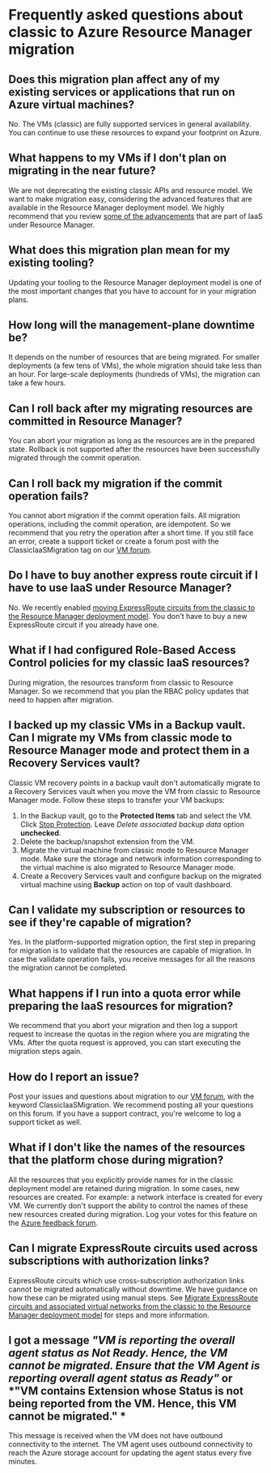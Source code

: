 # Frequently asked questions about classic to Azure Resource Manager migration

## Does this migration plan affect any of my existing services or applications that run on Azure virtual machines? 

No. The VMs (classic) are fully supported services in general availability. You can continue to use these resources to expand your footprint on Azure.

## What happens to my VMs if I don't plan on migrating in the near future? 

We are not deprecating the existing classic APIs and resource model. We want to make migration easy, considering the advanced features that are available in the Resource Manager deployment model. We highly recommend that you review [some of the advancements](../articles/azure-resource-manager/resource-manager-deployment-model.md) that are part of IaaS under Resource Manager.

## What does this migration plan mean for my existing tooling? 

Updating your tooling to the Resource Manager deployment model is one of the most important changes that you have to account for in your migration plans.

## How long will the management-plane downtime be? 

It depends on the number of resources that are being migrated. For smaller deployments (a few tens of VMs), the whole migration should take less than an hour. For large-scale deployments (hundreds of VMs), the migration can take a few hours.

## Can I roll back after my migrating resources are committed in Resource Manager? 

You can abort your migration as long as the resources are in the prepared state. Rollback is not supported after the resources have been successfully migrated through the commit operation.

## Can I roll back my migration if the commit operation fails? 

You cannot abort migration if the commit operation fails. All migration operations, including the commit operation, are idempotent. So we recommend that you retry the operation after a short time. If you still face an error, create a support ticket or create a forum post with the ClassicIaaSMigration tag on our [VM forum](https://social.msdn.microsoft.com/Forums/en-US/home?forum=WAVirtualMachinesforWindows).

## Do I have to buy another express route circuit if I have to use IaaS under Resource Manager? 

No. We recently enabled [moving ExpressRoute circuits from the classic to the Resource Manager deployment model](../articles/expressroute/expressroute-move.md). You don't have to buy a new ExpressRoute circuit if you already have one.

## What if I had configured Role-Based Access Control policies for my classic IaaS resources? 

During migration, the resources transform from classic to Resource Manager. So we recommend that you plan the RBAC policy updates that need to happen after migration.

## I backed up my classic VMs in a Backup vault. Can I migrate my VMs from classic mode to Resource Manager mode and protect them in a Recovery Services vault? 

Classic VM recovery points in a backup vault don't automatically migrate to a Recovery Services vault when you move the VM from classic to Resource Manager mode. Follow these steps to transfer your VM backups:

1. In the Backup vault, go to the **Protected Items** tab and select the VM. Click [Stop Protection](../articles/backup/backup-azure-manage-vms-classic.md#stop-protecting-virtual-machines). Leave *Delete associated backup data* option **unchecked**.
2. Delete the backup/snapshot extension from the VM.
3. Migrate the virtual machine from classic mode to Resource Manager mode. Make sure the storage and network information corresponding to the virtual machine is also migrated to Resource Manager mode.
4. Create a Recovery Services vault and configure backup on the migrated virtual machine using **Backup** action on top of vault dashboard. 

## Can I validate my subscription or resources to see if they're capable of migration? 

Yes. In the platform-supported migration option, the first step in preparing for migration is to validate that the resources are capable of migration. In case the validate operation fails, you receive messages for all the reasons the migration cannot be completed.

## What happens if I run into a quota error while preparing the IaaS resources for migration? 

We recommend that you abort your migration and then log a support request to increase the quotas in the region where you are migrating the VMs. After the quota request is approved, you can start executing the migration steps again.

## How do I report an issue? 

Post your issues and questions about migration to our [VM forum](https://social.msdn.microsoft.com/Forums/en-US/home?forum=WAVirtualMachinesforWindows), with the keyword ClassicIaaSMigration. We recommend posting all your questions on this forum. If you have a support contract, you're welcome to log a support ticket as well.

## What if I don't like the names of the resources that the platform chose during migration? 

All the resources that you explicitly provide names for in the classic deployment model are retained during migration. In some cases, new resources are created. For example: a network interface is created for every VM. We currently don't support the ability to control the names of these new resources created during migration. Log your votes for this feature on the [Azure feedback forum](http://feedback.azure.com).

## Can I migrate ExpressRoute circuits used across subscriptions with authorization links? 

ExpressRoute circuits which use cross-subscription authorization links cannot be migrated automatically without downtime. We have guidance on how these can be migrated using manual steps. See [Migrate ExpressRoute circuits and associated virtual networks from the classic to the Resource Manager deployment model](../articles/expressroute/expressroute-migration-classic-resource-manager.md) for steps and more information.

## I got a message *"VM is reporting the overall agent status as Not Ready. Hence, the VM cannot be migrated. Ensure that the VM Agent is reporting overall agent status as Ready"* or *"VM contains Extension whose Status is not being reported from the VM. Hence, this VM cannot be migrated." *

This message is received when the VM does not have outbound connectivity to the internet. The VM agent uses outbound connectivity to reach the Azure storage account for updating the agent status every five minutes.